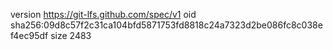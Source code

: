 version https://git-lfs.github.com/spec/v1
oid sha256:09d8c57f2c31ca104bfd5871753fd8818c24a7323d2be086fc8c038ef4ec95df
size 2483
